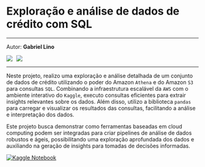 # **Exploração e análise de dados de crédito com SQL**

---

Autor: **Gabriel Lino**

<div style="display: flex; gap: 10px;"> 
  <a href="mailto:gabriel.godoitb@gmail.com"><img src="https://img.shields.io/badge/-Gmail-%23333?style=for-the-badge&logo=gmail&logoColor=white" target="_blank"></a>
  <a href="https://www.linkedin.com/in/glgodoi" target="_blank"><img src="https://img.shields.io/badge/-LinkedIn-%230077B5?style=for-the-badge&logo=linkedin&logoColor=white" target="_blank"></a>  
</div>

---

Neste projeto, realizo uma exploração e análise detalhada de um conjunto de dados de crédito utilizando o poder do Amazon `Athena` e do Amazon `S3` para consultas `SQL`. Combinando a infraestrutura escalável da `AWS` com o ambiente interativo do `Kaggle`, executo consultas eficientes para extrair insights relevantes sobre os dados. Além disso, utilizo a biblioteca `pandas` para carregar e visualizar os resultados das consultas, facilitando a análise e interpretação dos dados.

Este projeto busca demonstrar como ferramentas baseadas em cloud computing podem ser integradas para criar pipelines de análise de dados robustos e ágeis, possibilitando uma exploração aprofundada dos dados e auxiliando na geração de insights para tomadas de decisões informadas.


[![Kaggle Notebook](https://img.shields.io/badge/Kaggle-Notebook-blue?logo=kaggle)](https://www.kaggle.com/code/glgodoi/projeto-4-credit-eda-sql)


